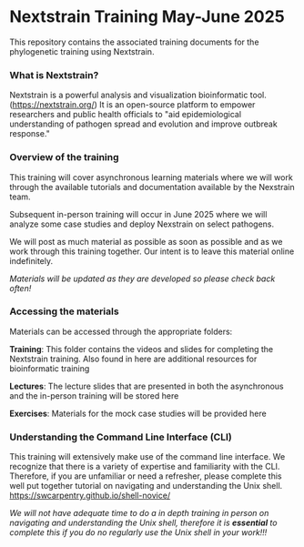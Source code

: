 # Nextstrain Training May-June 2025
This repository contains the associated training documents for the phylogenetic training using Nextstrain.

### What is Nextstrain?

Nextstrain is a powerful analysis and visualization bioinformatic tool. (https://nextstrain.org/) It is an open-source platform to empower researchers and public health officials to "aid epidemiological understanding of pathogen spread and evolution and improve outbreak response."

### Overview of the training

This training will cover asynchronous learning materials where we will work through the available tutorials and documentation available by the Nexstrain team. 

Subsequent in-person training will occur in June 2025 where we will analyze some case studies and deploy Nexstrain on select pathogens.

We will post as much material as possible as soon as possible and as we work through this training together. Our intent is to leave this material online indefinitely.

_Materials will be updated as they are developed so please check back often!_

### Accessing the materials

Materials can be accessed through the appropriate folders:

**Training**: This folder contains the videos and slides for completing the Nextstrain training. Also found in here are additional resources for bioinformatic training

**Lectures**: The lecture slides that are presented in both the asynchronous and the in-person training will be stored here

**Exercises**: Materials for the mock case studies will be provided here

### Understanding the Command Line Interface (CLI)
This training will extensively make use of the command line interface. We recognize that there is a variety of expertise and familiarity with the CLI. Therefore, if you are unfamiliar or need a refresher, please complete this well put together tutorial on navigating and understanding the Unix shell. https://swcarpentry.github.io/shell-novice/ 

_We will not have adequate time to do a in depth training in person on navigating and understanding the Unix shell, therefore it is **essential** to complete this if you do no regularly use the Unix shell in your work!!!_
